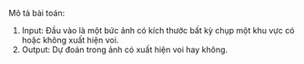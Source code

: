 Mô tả bài toán:
1. Input: Đầu vào là một bức ảnh có kích thước bất kỳ chụp một khu vực có hoặc không xuất hiện voi.
2. Output: Dự đoán trong ảnh có xuất hiện voi hay không.
